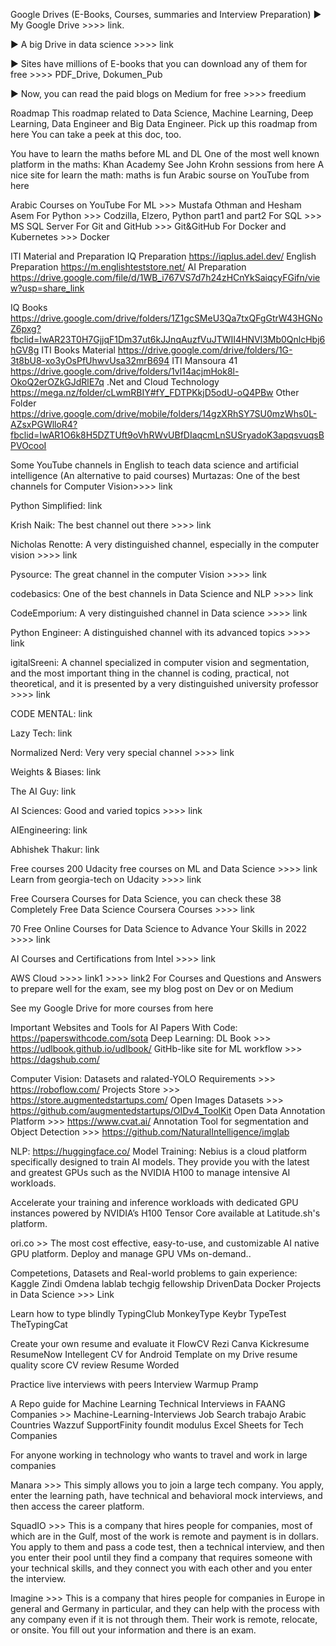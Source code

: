 Google Drives (E-Books, Courses, summaries and Interview Preparation)
► My Google Drive >>>> link.

► A big Drive in data science >>>> link

► Sites have millions of E-books that you can download any of them for free >>>> PDF_Drive, Dokumen_Pub

► Now, you can read the paid blogs on Medium for free >>>> freedium

Roadmap
This roadmap related to Data Science, Machine Learning, Deep Learning, Data Engineer and Big Data Engineer. Pick up this roadmap from here
You can take a peek at this doc, too.

You have to learn the maths before ML and DL
One of the most well known platform in the maths: Khan Academy
See John Krohn sessions from here
A nice site for learn the math: maths is fun
Arabic sourse on YouTube from here

Arabic Courses on YouTube
For ML >>> Mustafa Othman and Hesham Asem
For Python >>> Codzilla, Elzero, Python part1 and part2
For SQL >>> MS SQL Server
For Git and GitHub >>> Git&GitHub
For Docker and Kubernetes >>> Docker

ITI Material and Preparation
IQ Preparation
https://iqplus.adel.dev/
English Preparation
https://m.englishteststore.net/
AI Preparation
https://drive.google.com/file/d/1WB_i767VS7d7h24zHCnYkSaiqcyFGifn/view?usp=share_link

IQ Books
https://drive.google.com/drive/folders/1Z1gcSMeU3Qa7txQFgGtrW43HGNoZ6pxg?fbclid=IwAR23T0H7GjjqF1Dm37ut6kJJnqAuzfVuJTWII4HNVl3Mb0QnlcHbj6hGV8g
ITI Books Material
https://drive.google.com/drive/folders/1G-3t8bU8-xo3yOsPfUhwvUsa32mrB694
ITI Mansoura 41
https://drive.google.com/drive/folders/1vl14acjmHok8l-OkoQ2erOZkGJdRlE7q
.Net and Cloud Technology
https://mega.nz/folder/cLwmRBIY#fY_FDTPKkjD5odU-oQ4PBw
Other Folder
https://drive.google.com/drive/mobile/folders/14gzXRhSY7SU0mzWhs0L-AZsxPGWlloR4?fbclid=IwAR1O6k8H5DZTUft9oVhRWvUBfDIaqcmLnSUSryadoK3apqsvuqsBPVOcooI

Some YouTube channels in English to teach data science and artificial intelligence (An alternative to paid courses)
Murtazas: One of the best channels for Computer Vision>>>> link

Python Simplified: link

Krish Naik: The best channel out there >>>> link

Nicholas Renotte: A very distinguished channel, especially in the computer vision >>>> link

Pysource: The great channel in the computer Vision >>>> link

codebasics: One of the best channels in Data Science and NLP >>>> link

CodeEmporium: A very distinguished channel in Data science >>>> link

Python Engineer: A distinguished channel with its advanced topics >>>> link

igitalSreeni: A channel specialized in computer vision and segmentation, and the most important thing in the channel is coding, practical, not theoretical, and it is presented by a very distinguished university professor >>>> link

CODE MENTAL: link

Lazy Tech: link

Normalized Nerd: Very very special channel >>>> link

Weights & Biases: link

The AI Guy: link

AI Sciences: Good and varied topics >>>> link

AIEngineering: link

Abhishek Thakur: link

Free courses
200 Udacity free courses on ML and Data Science >>>> link
Learn from georgia-tech on Udacity >>>> link

Free Coursera Courses for Data Science, you can check these 38 Completely Free Data Science Coursera Courses >>>> link

70 Free Online Courses for Data Science to Advance Your Skills in 2022 >>>> link

AI Courses and Certifications from Intel >>>> link

AWS Cloud >>>> link1 >>>> link2
For Courses and Questions and Answers to prepare well for the exam, see my blog post on Dev or on Medium

See my Google Drive for more courses from here

Important Websites and Tools for AI
Papers With Code: https://paperswithcode.com/sota
Deep Learning:
DL Book >>> https://udlbook.github.io/udlbook/
GitHb-like site for ML workflow >>> https://dagshub.com/

Computer Vision:
Datasets and ralated-YOLO Requirements >>> https://roboflow.com/
Projects Store >>> https://store.augmentedstartups.com/
Open Images Datasets >>> https://github.com/augmentedstartups/OIDv4_ToolKit
Open Data Annotation Platform >>> https://www.cvat.ai/
Annotation Tool for segmentation and Object Detection >>> https://github.com/NaturalIntelligence/imglab

NLP: https://huggingface.co/
Model Training:
Nebius is a cloud platform specifically designed to train AI models. They provide you with the latest and greatest GPUs such as the NVIDIA H100 to manage intensive AI workloads.

Accelerate your training and inference workloads with dedicated GPU instances powered by NVIDIA’s H100 Tensor Core available at Latitude.sh's platform.

ori.co >> The most cost effective, easy-to-use, and customizable AI native GPU platform. Deploy and manage GPU VMs on-demand..

Competetions, Datasets and Real-world problems to gain experience:
Kaggle
Zindi
Omdena
lablab
techgig
fellowship
DrivenData
Docker Projects in Data Science >>> Link

Learn how to type blindly
TypingClub
MonkeyType
Keybr
TypeTest
TheTypingCat

Create your own resume and evaluate it
FlowCV
Rezi
Canva
Kickresume
ResumeNow
Intellegent CV for Android
Template on my Drive
resume quality score
CV review
Resume Worded

Practice live interviews with peers
Interview Warmup
Pramp

A Repo guide for Machine Learning Technical Interviews in FAANG Companies >> Machine-Learning-Interviews
Job Search
trabajo
Arabic Countries
Wazzuf
SupportFinity
foundit
modulus
Excel Sheets for Tech Companies

For anyone working in technology who wants to travel and work in large companies


Manara >>> This simply allows you to join a large tech company. You apply, enter the learning path, have technical and behavioral mock interviews, and then access the career platform.

SquadIO >>> This is a company that hires people for companies, most of which are in the Gulf, most of the work is remote and payment is in dollars. You apply to them and pass a code test, then a technical interview, and then you enter their pool until they find a company that requires someone with your technical skills, and they connect you with each other and you enter the interview.

Imagine >>> This is a company that hires people for companies in Europe in general and Germany in particular, and they can help with the process with any company even if it is not through them. Their work is remote, relocate, or onsite. You fill out your information and there is an exam.
